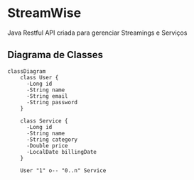 # StreamWise

Java Restful API criada para gerenciar Streamings e Serviços

## Diagrama de Classes

```mermaid
classDiagram
    class User {
      -Long id
      -String name
      -String email
      -String password
    }
    
    class Service {
      -Long id
      -String name
      -String category
      -Double price
      -LocalDate billingDate
    }

    User "1" o-- "0..n" Service
    

    
```
